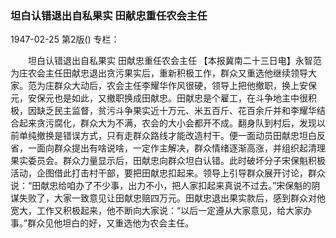 ### 坦白认错退出自私果实  田献忠重任农会主任

1947-02-25
第2版()
专栏：

　　坦白认错退出自私果实
    田献忠重任农会主任
    【本报冀南二十三日电】永智范为庄农会主任田献忠退出贪污果实后，重新积极工作，群众又重选他继续领导大家。范为庄群众大动后，农会主任李耀华作风很硬，领导上把他撤职，换上安保元，安保元也是如此，又撤职换成田献忠。田献忠是个雇工，在斗争地主中很积极，因缺乏民主监督，贫污斗争果实近十万元、米五百斤、花百余斤并和李耀华结合起来贪污腐化，群众大为不满，农会的大小会都开不成。翻身队到村后，发现以前单纯撤换是错误方式，只有走群众路线才能改造村干。便一面动员田献忠坦白反省，一面向群众提出有啥说啥，一定作主解决，群众情绪逐渐高涨，并组织起清理果实委员会。群众力量显示后，田献忠向群众坦白认错。此时破坏分子宋保魁积极活动，企图借此打击村干部，要把田献忠扣起来。领导上引导群众展开讨论，群众说：“田献忠给咱办了不少事，出力不小，把人家扣起来真说不过去。”宋保魁的阴谋失败了，大家一致意见让田献忠赔四万元。田献忠退出果实款后，感到群众对他宽大，工作又积极起来，他不断向大家说：“以后一定遵从大家意见，给大家办事。”群众见他坦白的好，又重选他为农会主任。
